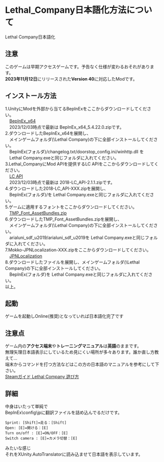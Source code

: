 # Lethal_Company日本語化方法について
Lethal Company日本語化
## **注意**
このゲームは早期アクセスゲームです。予告なく仕様が変わるおそれがあります。  
**2023年11月12日**にリリースされた**Version 40**に対応したModです。  
## **インストール方法**
1.UnityにModを外部から当てるBepInExをここからダウンロードしてください。  
　[BepInEx_x64](https://github.com/BepInEx/BepInEx/releases/latest)   
　2023/12/03時点で最新は BepInEx_x64_5.4.22.0.zipです。  
2.ダウンロードしたBepInEx_x64を展開し、  
　メインゲームフォルダ(\Lethal Company)の下に全部インストールしてください。  
　BepInEx(フォルダ)/changelog.txt/doorstop_config.ini/winhttp.dll を  
　Lethal Company.exeと同じフォルダに入れてください。  
3.Lethal_CompanyにMod APIを提供するLC APIをここからダウンロードしてください。  
　[LC API](https://thunderstore.io/c/lethal-company/p/2018/LC_API/)  
 　2023/12/03時点で最新は 2018-LC_API-2.1.1.zipです。  
4.ダウンロードした2018-LC_API-XXX.zipを展開し、  
　BepInEx(フォルダ)/を Lethal Company.exeと同じフォルダに入れてください。  
5.ゲームに適用するフォントをここからダウンロードしてください。  
　[TMP_Font_AssetBundles.zip](https://github.com/bbepis/XUnity.AutoTranslator/releases)  
6.ダウンロードしたTMP_Font_AssetBundles.zipを展開し、  
　メインゲームフォルダ(\Lethal Company)の下に全部インストールしてください。  
　arialuni_sdf_u2019/arialuni_sdf_u2019を Lethal Company.exeと同じフォルダに入れてください。  
7.Mokko-JPNLocalization-XXX.zipをここからダウンロードしてください。  
　[JPNLocalization](https://github.com/YaitaMokko/Lethal_Company_JPNLocalization/releases/latest)  
8.ダウンロードしたファイルを展開し、メインゲームフォルダ(\Lethal Company)の下に全部インストールしてください。  
　BepInEx(フォルダ)を Lethal Company.exeと同じフォルダに入れてください。  
以上。  

## **起動**
ゲームを起動しOnline(推奨)となっていれば日本語化完了です  
  
## **注意点**
ゲーム内の**アクセス端末**や**トレーニングマニュアル**は**英語**のままです。  
無理矢理日本語表示にしているため見にくい場所が多々あります。誰か直し方教えて…  
端末からコマンドを打つ方法などはこの方の日本語のマニュアルを参考にして下さい。  
[Steamガイド Lethal Company 遊び方](https://steamcommunity.com/sharedfiles/filedetails/?id=3078124672)  

## **詳細**  
中身はいたって単純で  
BepInEx\config\jpに翻訳ファイルを詰め込んでるだけです。  
```
Sprint: [Shift]=走る：[Shift]  
Open: [E]=開ける：[E]   
Turn on/off : [E]=ON/OFF：[E]  
Switch camera : [E]=カメラ切替：[E]  
```
みたいな感じ  
それをXUnity.AutoTranslatorに読み込ませて日本語を表示しています。  
